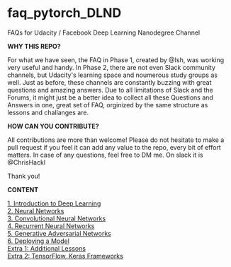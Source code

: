 # faq_pytorch_DLND
FAQs for Udacity / Facebook Deep Learning Nanodegree Channel

<b> WHY THIS REPO? </b>

For what we have seen, the FAQ in Phase 1, created by @Ish, was working very useful and handy. 
In Phase 2, there are not even Slack community channels, but Udacity's learning space and noumerous study groups as well. Just as before, these channels are constantly buzzing with great questions and amazing answers. Due to all limitations of Slack and the Forums, it might just be a better idea to collect all these Questions and Answers in one, great set of FAQ, orginized by the same structure as lessons and challanges are.

<b> HOW CAN YOU CONTRIBUTE? </b> 

All contributions are more than welcome! Please do not hesitate to make a pull request if you feel it can add any value to the repo, every bit of effort matters. In case of any questions, feel free to DM me. On slack it is @ChrisHackl 

Thank you!


<b>CONTENT</b>

<a href="https://github.com/hacklk/faq_pytorch_DLND/blob/master/1_Introduction_to_Deep_Learning">1. Introduction to Deep Learning</a><br/>
<a href="https://github.com/hacklk/faq_pytorch_DLND/blob/master/2_Neural_Networks">2. Neural Networks</a><br/>
<a href="https://github.com/hacklk/faq_pytorch_DLND/blob/master/3_Convolutional_Neural_Networks">3. Convolutional Neural Networks</a><br/>
<a href="https://github.com/hacklk/faq_pytorch_DLND/blob/master/4_Recurrent_Neural_Networks">4. Recurrent Neural Networks</a><br/>
<a href="https://github.com/hacklk/faq_pytorch_DLND/blob/master/5_Generative_Adversarial_Networks">5. Generative Adversarial Networks</a><br/>
<a href="https://github.com/hacklk/faq_pytorch_DLND/blob/master/6_Deploying_a_Model">6. Deploying a Model</a><br/>
<a href="https://github.com/hacklk/faq_pytorch_DLND/blob/master/Extra_1_Additional_Lessons">Extra 1: Additional Lessons</a><br/>
<a href="https://github.com/hacklk/faq_pytorch_DLND/blob/master/Extra_2_TensorFlow_Keras_Frameworks">Extra 2: TensorFlow, Keras Frameworks</a><br/>


